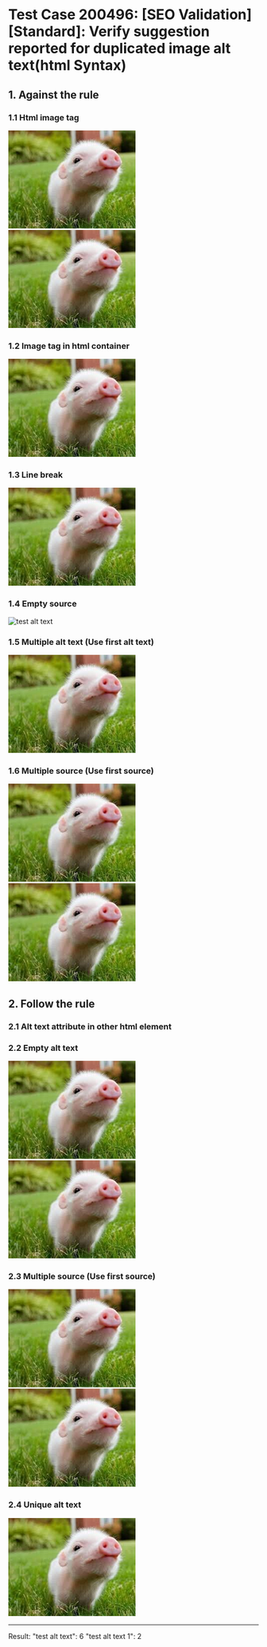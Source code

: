 # Test Case 200496: [SEO Validation][Standard]: Verify suggestion reported for duplicated image alt text(html Syntax)

## 1. Against the rule

### 1.1 Html image tag

<img src = "./images/pig1.jpg" alt = "test alt text" />
<IMG src = "./images/pig2.jpg" alt = "test alt text" />

### 1.2 Image tag in html container
<div><img alt = "test alt text" src = "./images/pig3.jpg" /><div>

### 1.3 Line break
<div>
<img src = "./images/pig4.jpg" 
alt = "test alt text" /><div>

### 1.4 Empty source
<img alt = "test alt text" />

### 1.5 Multiple alt text (Use first alt text)
<img alt = "test alt text" alt = "another alt text" src = "./images/pig5.jpg"/>

### 1.6 Multiple source (Use first source)
<img alt = "test alt text 1" src = "./images/pig.jpg"/>
<img alt = "test alt text 1" src = "./images/pig6.jpg" src = "./images/pig.jpg"/>

## 2. Follow the rule
### 2.1 Alt text attribute in other html element
<a alt = "test alt text"></a>

### 2.2 Empty alt text
<img src = "./images/pig11.jpg" />
<img alt = "" src = "./images/pig12.jpg" />

### 2.3 Multiple source (Use first source)
<img alt = "test alt text 2" src = "./images/pig.jpg"/>
<img alt = "test alt text 2" src = "./images/pig.jpg" src = "./images/pig13.jpg"/>

### 2.4 Unique alt text
<img alt = "unique alt text" src = "./images/pig13.jpg"/>

--------------------------------------------------
Result: 
    "test alt text": 6
    "test alt text 1": 2
